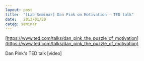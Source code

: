 ```yaml
---
layout: post
title:  "[Lab Seminar] Dan Pink on Motivation - TED talk"
date:   2013/01/30
categ: seminar
---
```




[https://www.ted.com/talks/dan_pink_the_puzzle_of_motivation](https://www.ted.com/talks/dan_pink_the_puzzle_of_motivation)





Dan Pink's TED talk [video]





 

